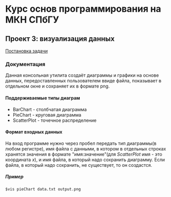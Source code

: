 # Курс основ программирования на МКН СПбГУ
## Проект 3: визуализация данных

[Постановка задачи](./TASK.md)

### Документация

Данная консольная утилита создаёт диаграммы и графики на основе данных, передоставленных пользователем ввиде файла, показывает в отдельном окне и сохраняет их в формате png.

#### Поддерживаемые типы диаграм

* BarChart - столбчатая диаграмма
* PieChart - круговая диаграмма
* ScatterPlot - точечное распределение

#### Формат входных данных

На вход программе нужно через пробел передать тип диаграммы(в любом регистре), имя файла с данными, в котором в отдельных строках хранятся значения в формате "имя:значение"(для *ScatterPlot* имя - это координата *x*), и имя файла, в который надо сохранить диаграмму.
Если файла, в который надо сохранить, не существует, то он создастся.

##### Пример

    $vis pieChart data.txt output.png
